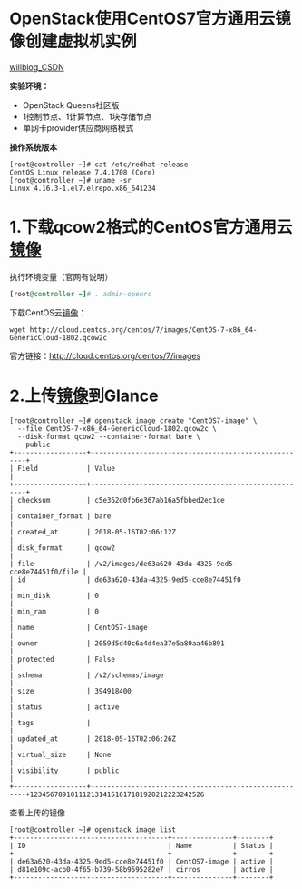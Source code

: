 # OpenStack使用CentOS7官方通用云镜像创建虚拟机实例

[willblog_CSDN](https://blog.csdn.net/networken/article/details/80334111)

**实验环境：**

- OpenStack Queens社区版
- 1控制节点、1计算节点、1块存储节点
- 单网卡provider供应商网络模式

**操作系统版本**

```
[root@controller ~]# cat /etc/redhat-release 
CentOS Linux release 7.4.1708 (Core) 
[root@controller ~]# uname -sr               
Linux 4.16.3-1.el7.elrepo.x86_641234
```

# 1.下载qcow2格式的CentOS官方通用云[镜像](https://www.baidu.com/s?wd=%E9%95%9C%E5%83%8F&tn=24004469_oem_dg&rsv_dl=gh_pc_csdn)

执行环境变量（官网有说明）

```ruby
[root@controller ~]# . admin-openrc
```

下载CentOS云[镜像](https://www.baidu.com/s?wd=%E9%95%9C%E5%83%8F&tn=24004469_oem_dg&rsv_dl=gh_pc_csdn)：

```
wget http://cloud.centos.org/centos/7/images/CentOS-7-x86_64-GenericCloud-1802.qcow2c
```

官方链接：<http://cloud.centos.org/centos/7/images>

# 2.上传[镜像](https://www.baidu.com/s?wd=%E9%95%9C%E5%83%8F&tn=24004469_oem_dg&rsv_dl=gh_pc_csdn)到Glance

```
[root@controller ~]# openstack image create "CentOS7-image" \
  --file CentOS-7-x86_64-GenericCloud-1802.qcow2c \
  --disk-format qcow2 --container-format bare \
  --public
+------------------+------------------------------------------------------+
| Field            | Value                                                |
+------------------+------------------------------------------------------+
| checksum         | c5e362d0fb6e367ab16a5fbbed2ec1ce                     |
| container_format | bare                                                 |
| created_at       | 2018-05-16T02:06:12Z                                 |
| disk_format      | qcow2                                                |
| file             | /v2/images/de63a620-43da-4325-9ed5-cce8e74451f0/file |
| id               | de63a620-43da-4325-9ed5-cce8e74451f0                 |
| min_disk         | 0                                                    |
| min_ram          | 0                                                    |
| name             | CentOS7-image                                        |
| owner            | 2059d5d40c6a4d4ea37e5a80aa46b891                     |
| protected        | False                                                |
| schema           | /v2/schemas/image                                    |
| size             | 394918400                                            |
| status           | active                                               |
| tags             |                                                      |
| updated_at       | 2018-05-16T02:06:26Z                                 |
| virtual_size     | None                                                 |
| visibility       | public                                               |
+------------------+------------------------------------------------------+1234567891011121314151617181920212223242526
```

查看上传的镜像

```
[root@controller ~]# openstack image list
+--------------------------------------+---------------+--------+
| ID                                   | Name          | Status |
+--------------------------------------+---------------+--------+
| de63a620-43da-4325-9ed5-cce8e74451f0 | CentOS7-image | active |
| d81e109c-acb0-4f65-b739-58b9595282e7 | cirros        | active |
+--------------------------------------+---------------+--------+
```



